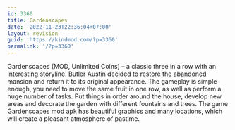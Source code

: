 ```yaml
---
id: 3360
title: Gardenscapes
date: '2022-11-23T22:36:04+07:00'
layout: revision
guid: 'https://kindmod.com/?p=3360'
permalink: '/?p=3360'
---
```


Gardenscapes (MOD, Unlimited Coins) – a classic three in a row with an interesting storyline. Butler Austin decided to restore the abandoned mansion and return it to its original appearance. The gameplay is simple enough, you need to move the same fruit in one row, as well as perform a huge number of tasks. Put things in order around the house, develop new areas and decorate the garden with different fountains and trees. The game Gardenscapes mod apk has beautiful graphics and many locations, which will create a pleasant atmosphere of pastime.